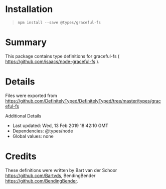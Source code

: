 # Installation
> `npm install --save @types/graceful-fs`

# Summary
This package contains type definitions for graceful-fs ( https://github.com/isaacs/node-graceful-fs ).

# Details
Files were exported from https://github.com/DefinitelyTyped/DefinitelyTyped/tree/master/types/graceful-fs

Additional Details
 * Last updated: Wed, 13 Feb 2019 18:42:10 GMT
 * Dependencies: @types/node
 * Global values: none

# Credits
These definitions were written by Bart van der Schoor <https://github.com/Bartvds>, BendingBender <https://github.com/BendingBender>.
